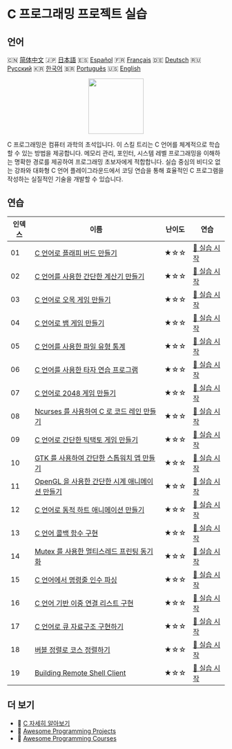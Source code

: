 # C 프로그래밍 프로젝트 실습

## 언어

🇨🇳 [简体中文](README_zh.md) 🇯🇵 [日本語](README_ja.md) 🇪🇸 [Español](README_es.md) 🇫🇷 [Français](README_fr.md) 🇩🇪 [Deutsch](README_de.md) 🇷🇺 [Русский](README_ru.md) 🇰🇷 [한국어](README_ko.md) 🇧🇷 [Português](README_pt.md) 🇺🇸 [English](README.md) 

<div align="center">
<img width="128px" src="https://file.labex.io/path/GAbMWgBPUOxV.png">
</div>

C 프로그래밍은 컴퓨터 과학의 초석입니다. 이 스킬 트리는 C 언어를 체계적으로 학습할 수 있는 방법을 제공합니다. 메모리 관리, 포인터, 시스템 레벨 프로그래밍을 이해하는 명확한 경로를 제공하여 프로그래밍 초보자에게 적합합니다. 실습 중심의 비디오 없는 강좌와 대화형 C 언어 플레이그라운드에서 코딩 연습을 통해 효율적인 C 프로그램을 작성하는 실질적인 기술을 개발할 수 있습니다.

## 연습

|   인덱스 | 이름                                                                                                                                          | 난이도   | 연습                                                                                                        |
|----------|-----------------------------------------------------------------------------------------------------------------------------------------------|----------|-------------------------------------------------------------------------------------------------------------|
|       01 | [C 언어로 플래피 버드 만들기](https://labex.io/ko/courses/project-building-flappy-bird-using-c)                                               | ★☆☆      | [🚀 실습 시작](https://labex.io/ko/courses/project-building-flappy-bird-using-c)                            |
|       02 | [C 언어를 사용한 간단한 계산기 만들기](https://labex.io/ko/courses/project-making-a-simple-calculator-using-c)                                | ★☆☆      | [🚀 실습 시작](https://labex.io/ko/courses/project-making-a-simple-calculator-using-c)                      |
|       03 | [C 언어로 오목 게임 만들기](https://labex.io/ko/courses/project-creating-a-gomoku-game-in-c)                                                  | ★☆☆      | [🚀 실습 시작](https://labex.io/ko/courses/project-creating-a-gomoku-game-in-c)                             |
|       04 | [C 언어로 뱀 게임 만들기](https://labex.io/ko/courses/project-creating-a-snake-game-in-c)                                                     | ★☆☆      | [🚀 실습 시작](https://labex.io/ko/courses/project-creating-a-snake-game-in-c)                              |
|       05 | [C 언어를 사용한 파일 유형 통계](https://labex.io/ko/courses/project-file-type-statistics-using-c)                                            | ★☆☆      | [🚀 실습 시작](https://labex.io/ko/courses/project-file-type-statistics-using-c)                            |
|       06 | [C 언어를 사용한 타자 연습 프로그램](https://labex.io/ko/courses/project-typing-practice-program-using-c)                                     | ★☆☆      | [🚀 실습 시작](https://labex.io/ko/courses/project-typing-practice-program-using-c)                         |
|       07 | [C 언어로 2048 게임 만들기](https://labex.io/ko/courses/project-creating-a-2048-game-in-c)                                                    | ★☆☆      | [🚀 실습 시작](https://labex.io/ko/courses/project-creating-a-2048-game-in-c)                               |
|       08 | [Ncurses 를 사용하여 C 로 코드 레인 만들기](https://labex.io/ko/courses/project-creating-a-code-rain-in-c-using-ncurses)                      | ★☆☆      | [🚀 실습 시작](https://labex.io/ko/courses/project-creating-a-code-rain-in-c-using-ncurses)                 |
|       09 | [C 언어로 간단한 틱택토 게임 만들기](https://labex.io/ko/courses/project-creating-a-simple-tic-tac-toe-game-in-c)                             | ★☆☆      | [🚀 실습 시작](https://labex.io/ko/courses/project-creating-a-simple-tic-tac-toe-game-in-c)                 |
|       10 | [GTK 를 사용하여 간단한 스톱워치 앱 만들기](https://labex.io/ko/courses/project-create-a-simple-stopwatch-app-using-gtk)                      | ★☆☆      | [🚀 실습 시작](https://labex.io/ko/courses/project-create-a-simple-stopwatch-app-using-gtk)                 |
|       11 | [OpenGL 을 사용한 간단한 시계 애니메이션 만들기](https://labex.io/ko/courses/project-creating-a-simple-clock-animation-using-opengl-and-glut) | ★☆☆      | [🚀 실습 시작](https://labex.io/ko/courses/project-creating-a-simple-clock-animation-using-opengl-and-glut) |
|       12 | [C 언어로 동적 하트 애니메이션 만들기](https://labex.io/ko/courses/project-creating-a-dynamic-heart-animation-with-c)                         | ★☆☆      | [🚀 실습 시작](https://labex.io/ko/courses/project-creating-a-dynamic-heart-animation-with-c)               |
|       13 | [C 언어 콜백 함수 구현](https://labex.io/ko/courses/project-callback-functions)                                                               | ★☆☆      | [🚀 실습 시작](https://labex.io/ko/courses/project-callback-functions)                                      |
|       14 | [Mutex 를 사용한 멀티스레드 프린팅 동기화](https://labex.io/ko/courses/project-chaotic-typewriter)                                            | ★☆☆      | [🚀 실습 시작](https://labex.io/ko/courses/project-chaotic-typewriter)                                      |
|       15 | [C 언어에서 명령줄 인수 파싱](https://labex.io/ko/courses/project-command-line-arguments)                                                     | ★☆☆      | [🚀 실습 시작](https://labex.io/ko/courses/project-command-line-arguments)                                  |
|       16 | [C 언어 기반 이중 연결 리스트 구현](https://labex.io/ko/courses/project-doubly-linked-list)                                                   | ★☆☆      | [🚀 실습 시작](https://labex.io/ko/courses/project-doubly-linked-list)                                      |
|       17 | [C 언어로 큐 자료구조 구현하기](https://labex.io/ko/courses/project-implementing-a-queue)                                                     | ★☆☆      | [🚀 실습 시작](https://labex.io/ko/courses/project-implementing-a-queue)                                    |
|       18 | [버블 정렬로 코스 정렬하기](https://labex.io/ko/courses/project-organizing-course-list)                                                       | ★☆☆      | [🚀 실습 시작](https://labex.io/ko/courses/project-organizing-course-list)                                  |
|       19 | [Building Remote Shell Client](https://labex.io/ko/courses/project-remote-shell)                                                              | ★☆☆      | [🚀 실습 시작](https://labex.io/ko/courses/project-remote-shell)                                            |

## 더 보기

- 🔗 [C 자세히 알아보기](https://labex.io/ko/skilltrees/c)
- 🔗 [Awesome Programming Projects](https://github.com/labex-labs/awesome-programming-projects)
- 🔗 [Awesome Programming Courses](https://github.com/labex-labs/awesome-programming-courses)

